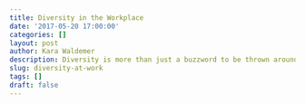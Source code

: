 ```yaml
---
title: Diversity in the Workplace
date: '2017-05-20 17:00:00'
categories: []
layout: post
author: Kara Waldemer
description: Diversity is more than just a buzzword to be thrown around. It is vital to the success of any tech organization.
slug: diversity-at-work
tags: []
draft: false
---
```

